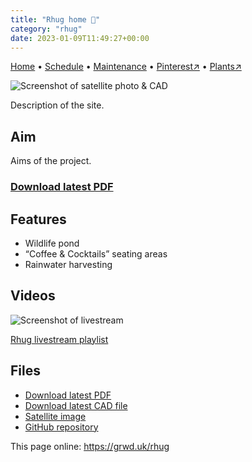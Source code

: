 ```yaml
---
title: "Rhug home 🏡"
category: "rhug"
date: 2023-01-09T11:49:27+00:00
---
```

[Home](https://grwd.uk/rhug/) • [Schedule](https://grwd.uk/rhug/schedule) • [Maintenance](https://grwd.uk/rhug/management) • [Pinterest↗](https://pinterest.co.uk/NatureWorksGarden/rhug) • [Plants↗](https://bit.ly/rhug-plants)

![Screenshot of satellite photo & CAD](https://res.cloudinary.com/growdigital/image/upload/w_320/v1637764609/clifftop/clifftop-0.6-screenshot.jpg)

Description of the site.

## Aim

Aims of the project.

### [Download latest PDF](https://github.com/growdigital/rhug/raw/main/rhug.pdf)

## Features

* Wildlife pond
* “Coffee & Cocktails” seating areas
* Rainwater harvesting

## Videos

![Screenshot of livestream](https://res.cloudinary.com/growdigital/image/upload/w_320/v1638362351/clifftop/clifftop-livestream.jpg)

[Rhug livestream playlist](https://bit.ly/rhug-playlist)

## Files

* [Download latest PDF](https://github.com/growdigital/rhug/raw/main/rhug.pdf)
* [Download latest CAD file](https://downgit.github.io/#/home?url=https://github.com/growdigital/rhug/blob/main/rhug.dxf)
* [Satellite image](https://github.com/growdigital/rhug/raw/main/satellite.jpg)
* [GitHub repository](https://github.com/growdigital/rhug)

This page online: <https://grwd.uk/rhug>
